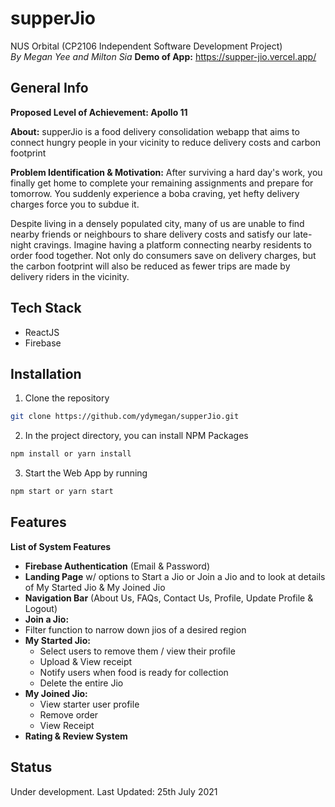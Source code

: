 # supperJio

NUS Orbital (CP2106 Independent Software Development Project) <br />
*By Megan Yee and Milton Sia*
**Demo of App:** https://supper-jio.vercel.app/

## General Info

**Proposed Level of Achievement: Apollo 11**

**About:** supperJio is a food delivery consolidation webapp that aims to connect hungry people in your vicinity to reduce delivery costs and carbon footprint

**Problem Identification & Motivation:** 
After surviving a hard day's work, you finally get home to complete your remaining assignments and prepare for tomorrow. You suddenly experience a boba craving, yet hefty delivery charges force you to subdue it.

Despite living in a densely populated city, many of us are unable to find nearby friends or neighbours to share delivery costs and satisfy our late-night cravings. Imagine having a platform connecting nearby residents to order food together. Not only do consumers save on delivery charges, but the carbon footprint will also be reduced as fewer trips are made by delivery riders in the vicinity.

## Tech Stack
* ReactJS
* Firebase

## Installation

1. Clone the repository
```bash
git clone https://github.com/ydymegan/supperJio.git
```

2. In the project directory, you can install NPM Packages
```bash
npm install or yarn install
```

3. Start the Web App by running
```bash
npm start or yarn start
```

## Features

**List of System Features**
* **Firebase Authentication** (Email & Password) 
* **Landing Page** w/ options to Start a Jio or Join a Jio and to look at details of My Started Jio & My Joined Jio
* **Navigation Bar** (About Us, FAQs, Contact Us, Profile, Update Profile & Logout)
* **Join a Jio:** 
 * Filter function to narrow down jios of a desired region
* **My Started Jio:**
  * Select users to remove them / view their profile
  * Upload & View receipt 
  * Notify users when food is ready for collection
  * Delete the entire Jio
* **My Joined Jio:**
  * View starter user profile
  * Remove order
  * View Receipt
* **Rating & Review System**

## Status
Under development. 
Last Updated: 25th July 2021
